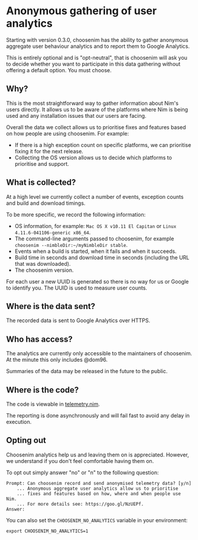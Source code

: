 # Anonymous gathering of user analytics

Starting with version 0.3.0, choosenim has the ability to gather anonymous
aggregate user behaviour analytics and to report them to Google Analytics.

This is entirely optional and is "opt-neutral", that is choosenim will
ask you to decide whether you want to participate in this data gathering
without offering a default option. You must choose.

## Why?

This is the most straightforward way to gather information about Nim's users
directly. It allows us to be aware of the platforms where Nim is being used
and any installation issues that our users are facing.

Overall the data we collect allows us to prioritise fixes and features based on
how people are using choosenim. For example:

* If there is a high exception count on specific platforms, we can prioritise
fixing it for the next release.
* Collecting the OS version allows us to decide which platforms to prioritise
and support.

## What is collected?

At a high level we currently collect a number of events, exception counts and
build and download timings.

To be more specific, we record the following information:

* OS information, for example: ``Mac OS X v10.11 El Capitan`` or
  ``Linux 4.11.6-041106-generic x86_64``.
* The command-line arguments passed to choosenim, for example
  ``choosenim --nimbleDir:~/myNimbleDir stable``.
* Events when a build is started, when it fails and when it succeeds.
* Build time in seconds and download time in seconds (including the
  URL that was downloaded).
* The choosenim version.

For each user a new UUID is generated so there is no way for us or Google
to identify you. The UUID is used to measure user counts.

## Where is the data sent?

The recorded data is sent to Google Analytics over HTTPS.

## Who has access?

The analytics are currently only accessible to the maintainers of choosenim.
At the minute this only includes @dom96.

Summaries of the data may be released in the future to the public.

## Where is the code?

The code is viewable in [telemetry.nim](https://github.com/dom96/choosenim/blob/master/src/choosenim/telemetry.nim).

The reporting is done asynchronously and will fail fast to avoid any
delay in execution.

## Opting out

Choosenim analytics help us and leaving them on is appreciated. However,
we understand if you don't feel comfortable having them on.

To opt out simply answer "no" or "n" to the following question:

```
Prompt: Can choosenim record and send anonymised telemetry data? [y/n]
    ... Anonymous aggregate user analytics allow us to prioritise
    ... fixes and features based on how, where and when people use Nim.
    ... For more details see: https://goo.gl/NzUEPf.
Answer:
```

You can also set the ``CHOOSENIM_NO_ANALYTICS`` variable in your environment:

```
export CHOOSENIM_NO_ANALYTICS=1
```
